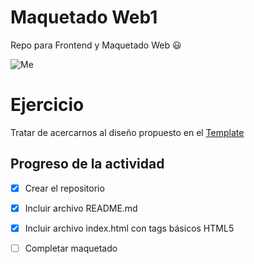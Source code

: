 # Maquetado Web1
Repo para Frontend y Maquetado Web :smiley:

![Me](https://media-exp1.licdn.com/dms/image/C4D03AQHgUuPeMQehmw/profile-displayphoto-shrink_100_100/0?e=1607558400&v=beta&t=C4TmvBAhtfRgUi-ANS3XxBst42i5cYo-RchjQM2BCT8)

# Ejercicio

Tratar de acercarnos al diseño propuesto en el [Template](https://html5up.net/uploads/demos/massively/)

## Progreso de la actividad

- [x] Crear el repositorio
- [x] Incluir archivo README.md
- [x] Incluir archivo index.html con tags básicos HTML5
- [ ] Completar maquetado


